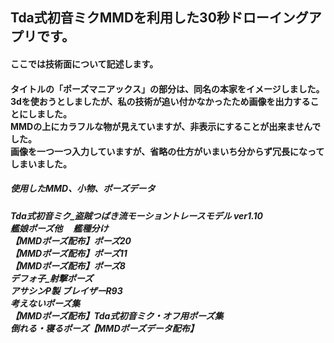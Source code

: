 <h2>Tda式初音ミクMMDを利用した30秒ドローイングアプリです。
<h4>ここでは技術面について記述します。<h4>

タイトルの「ポーズマニアックス」の部分は、同名の本家をイメージしました。<br>
3dを使おうとしましたが、私の技術が追い付かなかったため画像を出力することにしました。<br>
MMDの上にカラフルな物が見えていますが、非表示にすることが出来ませんでした。<br>
画像を一つ一つ入力していますが、省略の仕方がいまいち分からず冗長になってしまいました。<br>


<h5>使用したMMD、小物、ポーズデータ<h5>

Tda式初音ミク_盗賊つばき流モーショントレースモデル ver1.10<br>
艦娘ポーズ他　 艦種分け<br>
【MMDポーズ配布】ポーズ20<br>
【MMDポーズ配布】ポーズ11<br>
【MMDポーズ配布】ポーズ8<br>
デフォ子_射撃ポーズ<br>
アサシンP製 ブレイザーR93<br>
考えないポーズ集<br>
【MMDポーズ配布】Tda式初音ミク・オフ用ポーズ集<br>
倒れる・寝るポーズ【MMDポーズデータ配布】<br>
